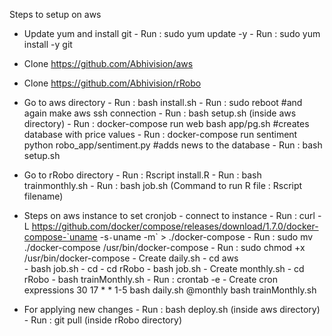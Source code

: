 Steps to setup on aws

- Update yum and install git
      - Run : sudo yum update -y
      - Run : sudo yum install -y git
        
- Clone https://github.com/Abhivision/aws

- Clone https://github.com/Abhivision/rRobo

- Go to aws directory
      - Run : bash install.sh
      - Run : sudo reboot #and again make aws ssh connection
      - Run : bash setup.sh (inside aws directory)
      - Run : docker-compose run web bash app/pg.sh #creates database with price values
      - Run : docker-compose run sentiment  python robo_app/sentiment.py #adds news to the database 
      - Run : bash setup.sh

- Go to rRobo directory 
      - Run : Rscript install.R
      - Run : bash trainmonthly.sh
      - Run : bash job.sh
  (Command to run R file : Rscript filename)

- Steps on aws instance to set cronjob
      - connect to instance
      - Run : curl -L https://github.com/docker/compose/releases/download/1.7.0/docker-compose-`uname -s`-`uname -m` >        ./docker-compose
      - Run : sudo mv ./docker-compose /usr/bin/docker-compose
      - Run : sudo chmod +x /usr/bin/docker-compose
      - Create daily.sh 
            - cd aws      
            - bash job.sh
            - cd
            - cd rRobo
            - bash job.sh
       - Create monthly.sh
            - cd rRobo
            - bash trainMonthly.sh
       - Run : crontab -e
       - Create cron expressions
            30 17 * * 1-5 bash daily.sh
            @monthly bash trainMonthly.sh
            
- For applying new changes
      - Run : bash deploy.sh (inside aws directory)
      - Run : git pull (inside rRobo directory)


